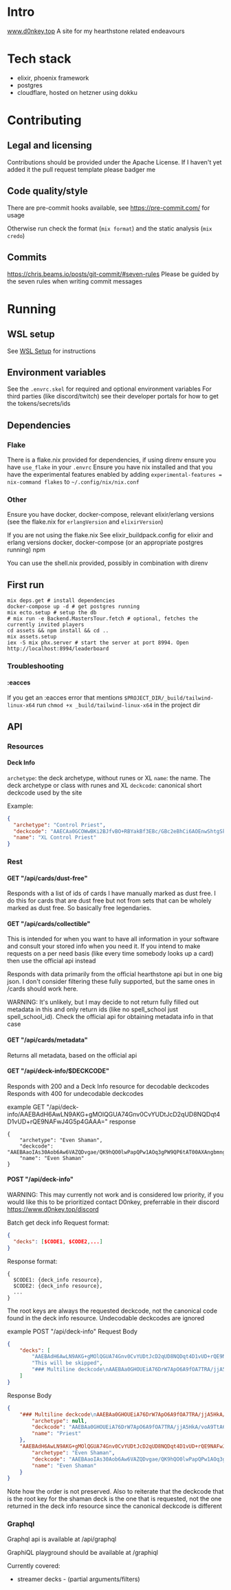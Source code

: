# Intro
www.d0nkey.top
A site for my hearthstone related endeavours

# Tech stack
- elixir, phoenix framework
- postgres
- cloudflare, hosted on hetzner using dokku

# Contributing
## Legal and licensing
Contributions should be provided under the Apache License. If I haven't yet added it the pull request template please badger me

## Code quality/style
There are pre-commit hooks available, see https://pre-commit.com/ for usage

Otherwise run check the format (`mix format`) and the static analysis (`mix credo`)

## Commits
https://chris.beams.io/posts/git-commit/#seven-rules
Please be guided by the seven rules when writing commit messages

# Running
## WSL setup
See [WSL Setup](WSL_SETUP.md) for instructions
## Environment variables
See the `.envrc.skel` for required and optional environment variables
For third parties (like discord/twitch) see their developer portals for how to get the tokens/secrets/ids

<!-- If you use direnv you can just add the following
```
export BNET_CLIENT_SECRET='' 
export DISCORD_TOKEN=''
export TWITCH_CLIENT_ID=''
export TWITCH_CLIENT_SECRET=''

```
The above are required for running the site in development. Some features (like patreon integration) will require additional info if you want to use them. -->
## Dependencies
### Flake
There is a flake.nix provided for dependencies, if using direnv ensure you have `use_flake` in your `.envrc`
Ensure you have nix installed and that you have the experimental features enabled by adding `experimental-features = nix-command flakes` to `~/.config/nix/nix.conf`
### Other
Ensure you have docker, docker-compose, relevant elixir/erlang versions (see the flake.nix for `erlangVersion` and `elixirVersion`)

If you are not using the flake.nix 
See elixir_buildpack.config for elixir and erlang versions
docker, docker-compose (or an appropriate postgres running)
npm 

You can use the shell.nix provided, possibly in combination with direnv

## First run
```shell
mix deps.get # install dependencies
docker-compose up -d # get postgres running
mix ecto.setup # setup the db
# mix run -e Backend.MastersTour.fetch # optional, fetches the currently invited players
cd assets && npm install && cd ..
mix assets.setup
iex -S mix phx.server # start the server at port 8994. Open http://localhost:8994/leaderboard
```
### Troubleshooting
#### :eacces
If you get an :eacces error that mentions `$PROJECT_DIR/_build/tailwind-linux-x64` run `chmod +x _build/tailwind-linux-x64` in the project dir


## API
### Resources
#### Deck Info
`archetype`: the deck archetype, without runes or XL
`name`: the name. The deck archetype or class with runes and XL
`deckcode`: canonical short deckcode used by the site

Example:
```json
{
  "archetype": "Control Priest",
  "deckcode": "AAECAa0GCOWwBKi2BJfvBO+RBYakBf3EBc/GBc2eBhCi6AOEnwShtgSktgSWtwT52wS43AS63ASGgwXgpAW7xAW7xwX7+AW4ngbPngbRngYAAQPwnwT9xAXFpQX9xAX++AX9xAUAAA==",
  "name": "XL Control Priest"
}
```

### Rest
#### GET "/api/cards/dust-free"
Responds with a list of ids of cards I have manually marked as dust free. I do this for cards that are dust free but not from sets that can be wholely marked as dust free. So basically free legendaries.

#### GET "/api/cards/collectible"
This is intended for when you want to have all information in your software and consult your stored info when you need it. If you intend to make requests on a per need basis (like every time somebody looks up a card) then use the official api instead

Responds with data primarily from the official hearthstone api but in one big json. I don't consider filtering these fully supported, but the same ones in /cards should work here.

WARNING: It's unlikely, but I may decide to not return fully filled out metadata in this and only return ids (like no spell_school just spell_school_id). Check the official api for obtaining metadata info in that case
#### GET "/api/cards/metadata"
Returns all metadata, based on the official api
#### GET "/api/deck-info/$DECKCODE"
Responds with 200 and a Deck Info resource for decodable deckcodes
Responds with 400 for undecodable deckcodes

example GET "/api/deck-info/AAEBAdH6AwLN9AKG+gMOlQGUA74Gnv0CvYUDtJcD2qUD8NQDqt4D1vUD+rQE9NAFwJ4G5p4GAAA="
response
```
{
    "archetype": "Even Shaman",
    "deckcode": "AAEBAaoIAs30Aob6Aw6VAZQDvgae/QK9hQO0lwPapQPw1AOq3gPW9QP6tAT00AXAngbmngYA",
    "name": "Even Shaman"
}
```

#### POST "/api/deck-info"
WARNING: This may currently not work and is considered low priority, if you would like this to be prioritized contact D0nkey, preferrable in their discord https://www.d0nkey.top/discord


Batch get deck info
Request format:
```json
{
  "decks": [$CODE1, $CODE2,...]
}
```
Response format:
```
{
  $CODE1: {deck_info resource},
  $CODE2: {deck_info resource},
  ...
}
```
The root keys are always the requested deckcode, not the canonical code found in the deck info resource. 
Undecodable deckcodes are ignored 

example POST "/api/deck-info"
Request Body
```json
{
    "decks": [
        "AAEBAdH6AwLN9AKG+gMOlQGUA74Gnv0CvYUDtJcD2qUD8NQDqt4D1vUD+rQE9NAFwJ4G5p4GAAA=",
        "This will be skipped",
        "### Multiline deckcode\nAAEBAa0GHOUEiA76DrW7ApO6A9fOA7TRA/jjA5HkA/voA9TtA62KBISfBISjBImjBIqjBIujBOWwBMeyBPTTBPXTBJrUBPrbBLjcBIaDBeKkBbvHBfv4BQH28AQA\n"
    ]
}
```
Response Body
```json
{
    "### Multiline deckcode\nAAEBAa0GHOUEiA76DrW7ApO6A9fOA7TRA/jjA5HkA/voA9TtA62KBISfBISjBImjBIqjBIujBOWwBMeyBPTTBPXTBJrUBPrbBLjcBIaDBeKkBbvHBfv4BQH28AQA\n": {
        "archetype": null,
        "deckcode": "AAEBAa0GHOUEiA76DrW7ApO6A9fOA7TRA/jjA5HkA/voA9TtA62KBISfBISjBImjBIqjBIujBOWwBMeyBPTTBPXTBJrUBPrbBLjcBIaDBeKkBbvHBfv4BQH28AQA",
        "name": "Priest"
    },
    "AAEBAdH6AwLN9AKG+gMOlQGUA74Gnv0CvYUDtJcD2qUD8NQDqt4D1vUD+rQE9NAFwJ4G5p4GAAA=": {
        "archetype": "Even Shaman",
        "deckcode": "AAEBAaoIAs30Aob6Aw6VAZQDvgae/QK9hQO0lwPapQPw1AOq3gPW9QP6tAT00AXAngbmngYA",
        "name": "Even Shaman"
    }
}
```

Note how the order is not preserved. Also to reiterate that the deckcode that is the root key for the shaman deck is the one that is requested, not the one returned in the deck info resource since the canonical deckcode is different


### Graphql
Graphql api is available at /api/graphql

GraphiQL playground should be available at /graphiql

Currently covered:
- streamer decks - (partial arguments/filters)